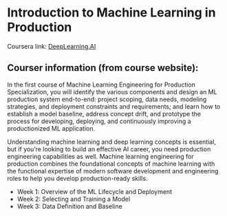 # Introduction to Machine Learning in Production

Coursera link: [DeepLearning.AI](https://www.coursera.org/learn/introduction-to-machine-learning-in-production/home/info)

## Courser information (from course website):

In the first course of Machine Learning Engineering for
Production Specialization, you will identify the various
components and design an ML production system end-to-end:
project scoping, data needs, modeling strategies, and
deployment constraints and requirements; and learn how to
establish a model baseline, address concept drift, and
prototype the process for developing, deploying, and
continuously improving a productionized ML application.

Understanding machine learning and deep learning concepts is
essential, but if you’re looking to build an effective AI
career, you need production engineering capabilities as
well. Machine learning engineering for production combines
the foundational concepts of machine learning with the
functional expertise of modern software development and
engineering roles to help you develop production-ready
skills. 

- Week 1: Overview of the ML Lifecycle and Deployment
- Week 2: Selecting and Training a Model
- Week 3: Data Definition and Baseline

